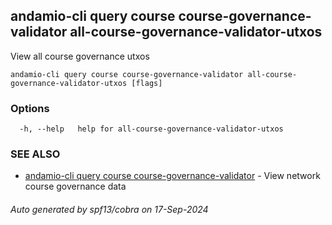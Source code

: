 ## andamio-cli query course course-governance-validator all-course-governance-validator-utxos

View all course governance utxos

```
andamio-cli query course course-governance-validator all-course-governance-validator-utxos [flags]
```

### Options

```
  -h, --help   help for all-course-governance-validator-utxos
```

### SEE ALSO

* [andamio-cli query course course-governance-validator](andamio-cli_query_course_course-governance-validator.md)	 - View network course governance data

###### Auto generated by spf13/cobra on 17-Sep-2024
